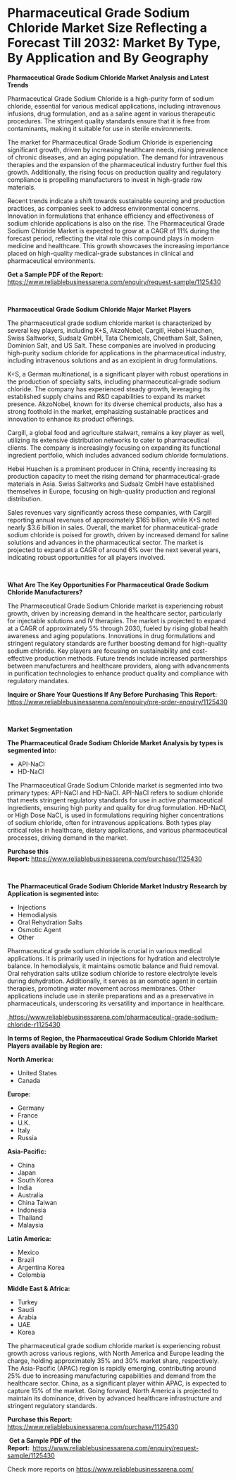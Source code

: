 <p><h1>Pharmaceutical Grade Sodium Chloride Market Size Reflecting a Forecast Till 2032: Market By Type, By Application and By Geography</h1></p><p><strong>Pharmaceutical Grade Sodium Chloride Market Analysis and Latest Trends</strong></p>
<p><p>Pharmaceutical Grade Sodium Chloride is a high-purity form of sodium chloride, essential for various medical applications, including intravenous infusions, drug formulation, and as a saline agent in various therapeutic procedures. The stringent quality standards ensure that it is free from contaminants, making it suitable for use in sterile environments.</p><p>The market for Pharmaceutical Grade Sodium Chloride is experiencing significant growth, driven by increasing healthcare needs, rising prevalence of chronic diseases, and an aging population. The demand for intravenous therapies and the expansion of the pharmaceutical industry further fuel this growth. Additionally, the rising focus on production quality and regulatory compliance is propelling manufacturers to invest in high-grade raw materials.</p><p>Recent trends indicate a shift towards sustainable sourcing and production practices, as companies seek to address environmental concerns. Innovation in formulations that enhance efficiency and effectiveness of sodium chloride applications is also on the rise. The Pharmaceutical Grade Sodium Chloride Market is expected to grow at a CAGR of 11% during the forecast period, reflecting the vital role this compound plays in modern medicine and healthcare. This growth showcases the increasing importance placed on high-quality medical-grade substances in clinical and pharmaceutical environments.</p></p>
<p><strong>Get a Sample PDF of the Report:&nbsp;</strong> <a href="https://www.reliablebusinessarena.com/enquiry/request-sample/1125430?utm_campaign=2185&utm_medium=2&utm_source=Github&utm_content=ia&utm_term=09032025&utm_id=pharmaceutical-grade-sodium-chloride">https://www.reliablebusinessarena.com/enquiry/request-sample/1125430</a></p>
<p>&nbsp;</p>
<p><strong>Pharmaceutical Grade Sodium Chloride Major Market Players</strong></p>
<p><p>The pharmaceutical grade sodium chloride market is characterized by several key players, including K+S, AkzoNobel, Cargill, Hebei Huachen, Swiss Saltworks, Sudsalz GmbH, Tata Chemicals, Cheetham Salt, Salinen, Dominion Salt, and US Salt. These companies are involved in producing high-purity sodium chloride for applications in the pharmaceutical industry, including intravenous solutions and as an excipient in drug formulations.</p><p>K+S, a German multinational, is a significant player with robust operations in the production of specialty salts, including pharmaceutical-grade sodium chloride. The company has experienced steady growth, leveraging its established supply chains and R&D capabilities to expand its market presence. AkzoNobel, known for its diverse chemical products, also has a strong foothold in the market, emphasizing sustainable practices and innovation to enhance its product offerings.</p><p>Cargill, a global food and agriculture stalwart, remains a key player as well, utilizing its extensive distribution networks to cater to pharmaceutical clients. The company is increasingly focusing on expanding its functional ingredient portfolio, which includes advanced sodium chloride formulations.</p><p>Hebei Huachen is a prominent producer in China, recently increasing its production capacity to meet the rising demand for pharmaceutical-grade materials in Asia. Swiss Saltworks and Sudsalz GmbH have established themselves in Europe, focusing on high-quality production and regional distribution.</p><p>Sales revenues vary significantly across these companies, with Cargill reporting annual revenues of approximately $165 billion, while K+S noted nearly $3.6 billion in sales. Overall, the market for pharmaceutical-grade sodium chloride is poised for growth, driven by increased demand for saline solutions and advances in the pharmaceutical sector. The market is projected to expand at a CAGR of around 6% over the next several years, indicating robust opportunities for all players involved.</p></p>
<p>&nbsp;</p>
<p><strong>What Are The Key Opportunities For Pharmaceutical Grade Sodium Chloride Manufacturers?</strong></p>
<p><p>The Pharmaceutical Grade Sodium Chloride market is experiencing robust growth, driven by increasing demand in the healthcare sector, particularly for injectable solutions and IV therapies. The market is projected to expand at a CAGR of approximately 5% through 2030, fueled by rising global health awareness and aging populations. Innovations in drug formulations and stringent regulatory standards are further boosting demand for high-quality sodium chloride. Key players are focusing on sustainability and cost-effective production methods. Future trends include increased partnerships between manufacturers and healthcare providers, along with advancements in purification technologies to enhance product quality and compliance with regulatory mandates.</p></p>
<p><strong>Inquire or Share Your Questions If Any Before Purchasing This Report:</strong> <a href="https://www.reliablebusinessarena.com/enquiry/pre-order-enquiry/1125430?utm_campaign=2185&utm_medium=2&utm_source=Github&utm_content=ia&utm_term=09032025&utm_id=pharmaceutical-grade-sodium-chloride">https://www.reliablebusinessarena.com/enquiry/pre-order-enquiry/1125430</a></p>
<p>&nbsp;</p>
<p><strong>Market Segmentation</strong></p>
<p><strong>The Pharmaceutical Grade Sodium Chloride Market Analysis by types is segmented into:</strong></p>
<p><ul><li>API-NaCl</li><li>HD-NaCl</li></ul></p>
<p><p>The Pharmaceutical Grade Sodium Chloride market is segmented into two primary types: API-NaCl and HD-NaCl. API-NaCl refers to sodium chloride that meets stringent regulatory standards for use in active pharmaceutical ingredients, ensuring high purity and quality for drug formulation. HD-NaCl, or High Dose NaCl, is used in formulations requiring higher concentrations of sodium chloride, often for intravenous applications. Both types play critical roles in healthcare, dietary applications, and various pharmaceutical processes, driving demand in the market.</p></p>
<p><strong>Purchase this Report:&nbsp;</strong><a href="https://www.reliablebusinessarena.com/purchase/1125430?utm_campaign=2185&utm_medium=2&utm_source=Github&utm_content=ia&utm_term=09032025&utm_id=pharmaceutical-grade-sodium-chloride">https://www.reliablebusinessarena.com/purchase/1125430</a></p>
<p>&nbsp;</p>
<p><strong>The Pharmaceutical Grade Sodium Chloride Market Industry Research by Application is segmented into:</strong></p>
<p><ul><li>Injections</li><li>Hemodialysis</li><li>Oral Rehydration Salts</li><li>Osmotic Agent</li><li>Other</li></ul></p>
<p><p>Pharmaceutical grade sodium chloride is crucial in various medical applications. It is primarily used in injections for hydration and electrolyte balance. In hemodialysis, it maintains osmotic balance and fluid removal. Oral rehydration salts utilize sodium chloride to restore electrolyte levels during dehydration. Additionally, it serves as an osmotic agent in certain therapies, promoting water movement across membranes. Other applications include use in sterile preparations and as a preservative in pharmaceuticals, underscoring its versatility and importance in healthcare.</p></p>
<p><a href="https://www.reliablebusinessarena.com/pharmaceutical-grade-sodium-chloride-r1125430?utm_campaign=2185&utm_medium=2&utm_source=Github&utm_content=ia&utm_term=09032025&utm_id=pharmaceutical-grade-sodium-chloride">&nbsp;https://www.reliablebusinessarena.com/pharmaceutical-grade-sodium-chloride-r1125430</a></p>
<p><strong>In terms of Region, the Pharmaceutical Grade Sodium Chloride Market Players available by Region are:</strong></p>
<p>
    <p> <strong> North America: </strong>
        <ul>
            <li>United States</li>
            <li>Canada</li>
        </ul>
        </p> 
    <p> <strong> Europe: </strong>
        <ul>
            <li>Germany</li>
            <li>France</li>
            <li>U.K.</li>
            <li>Italy</li>
            <li>Russia</li>
        </ul>
        </p> 
    <p> <strong> Asia-Pacific: </strong>
        <ul>
            <li>China</li>
            <li>Japan</li>
            <li>South Korea</li>
            <li>India</li>
            <li>Australia</li>
            <li>China Taiwan</li>
            <li>Indonesia</li>
            <li>Thailand</li>
            <li>Malaysia</li>
        </ul>
        </p> 
    <p> <strong> Latin America: </strong>
        <ul>
            <li>Mexico</li>
            <li>Brazil</li>
            <li>Argentina Korea</li>
            <li>Colombia</li>
        </ul>
        </p> 
    <p> <strong> Middle East & Africa: </strong>
        <ul>
            <li>Turkey</li>
            <li>Saudi</li>
            <li>Arabia</li>
            <li>UAE</li>
            <li>Korea</li>
        </ul>
    </p>
    </p>
<p><p>The pharmaceutical grade sodium chloride market is experiencing robust growth across various regions, with North America and Europe leading the charge, holding approximately 35% and 30% market share, respectively. The Asia-Pacific (APAC) region is rapidly emerging, contributing around 25% due to increasing manufacturing capabilities and demand from the healthcare sector. China, as a significant player within APAC, is expected to capture 15% of the market. Going forward, North America is projected to maintain its dominance, driven by advanced healthcare infrastructure and stringent regulatory standards.</p></p>
<p><strong>Purchase this Report: </strong><a href="https://www.reliablebusinessarena.com/purchase/1125430?utm_campaign=2185&utm_medium=2&utm_source=Github&utm_content=ia&utm_term=09032025&utm_id=pharmaceutical-grade-sodium-chloride">https://www.reliablebusinessarena.com/purchase/1125430</a></p>
<p>&nbsp;<strong>Get a Sample PDF of the Report:&nbsp;&nbsp;</strong><a href="https://www.reliablebusinessarena.com/enquiry/request-sample/1125430?utm_campaign=2185&utm_medium=2&utm_source=Github&utm_content=ia&utm_term=09032025&utm_id=pharmaceutical-grade-sodium-chloride">https://www.reliablebusinessarena.com/enquiry/request-sample/1125430</a></p>
<p><strong></strong></p>
<p>Check more reports on <a href="https://www.reliablebusinessarena.com/?utm_campaign=2185&utm_medium=2&utm_source=Github&utm_content=ia&utm_term=09032025&utm_id=pharmaceutical-grade-sodium-chloride">https://www.reliablebusinessarena.com/</a></p>
